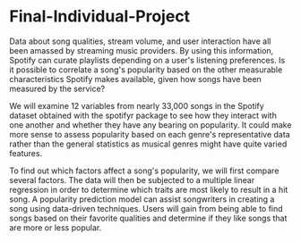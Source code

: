 # Final-Individual-Project

Data about song qualities, stream volume, and user interaction have all been amassed by streaming music providers. By using this information, Spotify can curate playlists depending on a user's listening preferences. Is it possible to correlate a song's popularity based on the other measurable characteristics Spotify makes available, given how songs have been measured by the service?

We will examine 12 variables from nearly 33,000 songs in the Spotify dataset obtained with the spotifyr package to see how they interact with one another and whether they have any bearing on popularity. It could make more sense to assess popularity based on each genre's representative data rather than the general statistics as musical genres might have quite varied features.

To find out which factors affect a song's popularity, we will first compare several factors. The data will then be subjected to a multiple linear regression in order to determine which traits are most likely to result in a hit song.
A popularity prediction model can assist songwriters in creating a song using data-driven techniques. Users will gain from being able to find songs based on their favorite qualities and determine if they like songs that are more or less popular.
